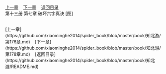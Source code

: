 
[上一章](https://github.com/xiaominghe2014/spider_book/blob/master/book/知北游/第176章.md)&nbsp;&nbsp;&nbsp;&nbsp;[下一章](https://github.com/xiaominghe2014/spider_book/blob/master/book/知北游/第178章.md)&nbsp;&nbsp;&nbsp;&nbsp;[返回目录](https://github.com/xiaominghe2014/spider_book/blob/master/book/知北游/README.md)
<br /> 第十三册 第七章 破坏六字真诀 [图]<br />
    
  <br />
[上一章](https://github.com/xiaominghe2014/spider_book/blob/master/book/知北游/第176章.md)&nbsp;&nbsp;&nbsp;&nbsp;[下一章](https://github.com/xiaominghe2014/spider_book/blob/master/book/知北游/第178章.md)&nbsp;&nbsp;&nbsp;&nbsp;[返回目录](https://github.com/xiaominghe2014/spider_book/blob/master/book/知北游/README.md)
